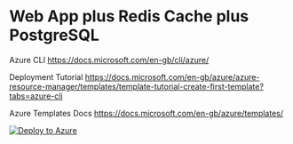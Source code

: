 # Web App plus Redis Cache plus PostgreSQL

Azure CLI https://docs.microsoft.com/en-gb/cli/azure/

Deployment Tutorial https://docs.microsoft.com/en-gb/azure/azure-resource-manager/templates/template-tutorial-create-first-template?tabs=azure-cli

Azure Templates Docs https://docs.microsoft.com/en-gb/azure/templates/

[![Deploy to Azure](https://azuredeploy.net/deploybutton.png)](https://azuredeploy.net/?repository=https://github.com/clazureroom/component-deployment/tree/master/webapp-redis-postgresql)